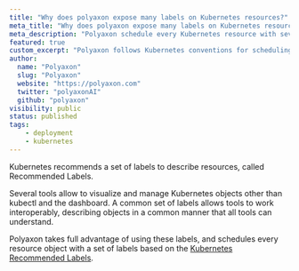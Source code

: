 ```yaml
---
title: "Why does polyaxon expose many labels on Kubernetes resources?"
meta_title: "Why does polyaxon expose many labels on Kubernetes resources, such as pods, deployments, services? - FAQ"
meta_description: "Polyaxon schedule every Kubernetes resource with several labels based on the common-labels prescribed by Kubernetes."
featured: true
custom_excerpt: "Polyaxon follows Kubernetes conventions for scheduling resources with Recommended Labels."
author:
  name: "Polyaxon"
  slug: "Polyaxon"
  website: "https://polyaxon.com"
  twitter: "polyaxonAI"
  github: "polyaxon"
visibility: public
status: published
tags:
    - deployment
    - kubernetes
---
```


Kubernetes recommends a set of labels to describe resources, called Recommended Labels.

Several tools allow to visualize and manage Kubernetes objects other than kubectl and the dashboard.
A common set of labels allows tools to work interoperably, describing objects in a common manner that all tools can understand.

Polyaxon takes full advantage of using these labels, and schedules every resource object with a set of labels based on the [Kubernetes Recommended Labels](https://kubernetes.io/docs/concepts/overview/working-with-objects/common-labels/#labels).
